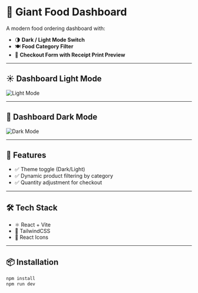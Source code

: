 # 🍔 Giant Food Dashboard

A modern food ordering dashboard with:

- 🌗 **Dark / Light Mode Switch**
- 🍽️ **Food Category Filter**
- 🧾 **Checkout Form with Receipt Print Preview**

---

## ☀️ Dashboard Light Mode

![Light Mode](./screenshots/light.png)

---

## 🌙 Dashboard Dark Mode

![Dark Mode](./screenshots/dark.png)

---

## 🚀 Features

- ✅ Theme toggle (Dark/Light)
- ✅ Dynamic product filtering by category
- ✅ Quantity adjustment for checkout

---

## 🛠️ Tech Stack

- ⚛️ React + Vite
- 🎨 TailwindCSS
- 🔧 React Icons

---

## 📦 Installation

```bash
npm install
npm run dev
```
